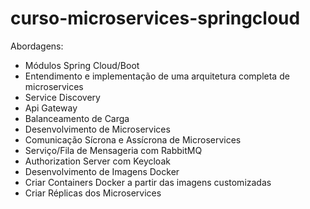 # curso-microservices-springcloud

Abordagens:

- Módulos Spring Cloud/Boot
- Entendimento e implementação de uma arquitetura completa de microservices
- Service Discovery
- Api Gateway
- Balanceamento de Carga
- Desenvolvimento de Microservices
- Comunicação Sícrona e Assícrona de Microservices
- Serviço/Fila de Mensageria com RabbitMQ
- Authorization Server com Keycloak
- Desenvolvimento de Imagens Docker
- Criar Containers Docker a partir das imagens customizadas
- Criar Réplicas dos Microservices
